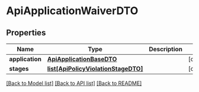 # ApiApplicationWaiverDTO

## Properties
Name | Type | Description | Notes
------------ | ------------- | ------------- | -------------
**application** | [**ApiApplicationBaseDTO**](ApiApplicationBaseDTO.md) |  | [optional] 
**stages** | [**list[ApiPolicyViolationStageDTO]**](ApiPolicyViolationStageDTO.md) |  | [optional] 

[[Back to Model list]](../README.md#documentation-for-models) [[Back to API list]](../README.md#documentation-for-api-endpoints) [[Back to README]](../README.md)

